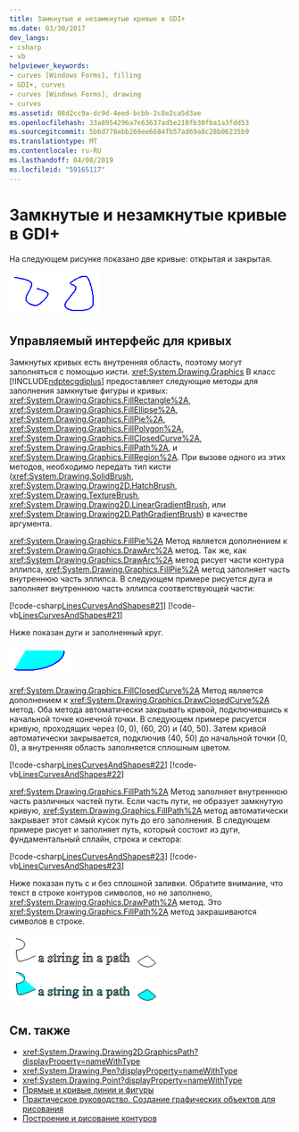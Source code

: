 ```yaml
---
title: Замкнутые и незамкнутые кривые в GDI+
ms.date: 03/30/2017
dev_langs:
- csharp
- vb
helpviewer_keywords:
- curves [Windows Forms], filling
- GDI+, curves
- curves [Windows Forms], drawing
- curves
ms.assetid: 08d2cc9a-dc9d-4eed-bcbb-2c8e2ca5d3ae
ms.openlocfilehash: 33a8954296a7e63637ad5e210fb30fba1a3fdd53
ms.sourcegitcommit: 5b6d778ebb269ee6684fb57ad69a8c28b06235b9
ms.translationtype: MT
ms.contentlocale: ru-RU
ms.lasthandoff: 04/08/2019
ms.locfileid: "59165117"
---
```

# <a name="open-and-closed-curves-in-gdi"></a>Замкнутые и незамкнутые кривые в GDI+
На следующем рисунке показано две кривые: открытая и закрытая.  
  
 ![Замкнутые и незамкнутые кривые](./media/aboutgdip02-art24.gif "Aboutgdip02_art24")  
  
## <a name="managed-interface-for-curves"></a>Управляемый интерфейс для кривых  
 Замкнутых кривых есть внутренняя область, поэтому могут заполняться с помощью кисти. <xref:System.Drawing.Graphics> В класс [!INCLUDE[ndptecgdiplus](../../../../includes/ndptecgdiplus-md.md)] предоставляет следующие методы для заполнения замкнутые фигуры и кривых: <xref:System.Drawing.Graphics.FillRectangle%2A>, <xref:System.Drawing.Graphics.FillEllipse%2A>, <xref:System.Drawing.Graphics.FillPie%2A>, <xref:System.Drawing.Graphics.FillPolygon%2A>, <xref:System.Drawing.Graphics.FillClosedCurve%2A>, <xref:System.Drawing.Graphics.FillPath%2A>, и <xref:System.Drawing.Graphics.FillRegion%2A>. При вызове одного из этих методов, необходимо передать тип кисти (<xref:System.Drawing.SolidBrush>, <xref:System.Drawing.Drawing2D.HatchBrush>, <xref:System.Drawing.TextureBrush>, <xref:System.Drawing.Drawing2D.LinearGradientBrush>, или <xref:System.Drawing.Drawing2D.PathGradientBrush>) в качестве аргумента.  
  
 <xref:System.Drawing.Graphics.FillPie%2A> Метод является дополнением к <xref:System.Drawing.Graphics.DrawArc%2A> метод. Так же, как <xref:System.Drawing.Graphics.DrawArc%2A> метод рисует части контура эллипса, <xref:System.Drawing.Graphics.FillPie%2A> метод заполняет часть внутреннюю часть эллипса. В следующем примере рисуется дуга и заполняет внутреннюю часть эллипса соответствующей части:  
  
 [!code-csharp[LinesCurvesAndShapes#21](~/samples/snippets/csharp/VS_Snippets_Winforms/LinesCurvesAndShapes/CS/Class1.cs#21)]
 [!code-vb[LinesCurvesAndShapes#21](~/samples/snippets/visualbasic/VS_Snippets_Winforms/LinesCurvesAndShapes/VB/Class1.vb#21)]  
  
 Ниже показан дуги и заполненный круг.  
  
 ![Замкнутые и незамкнутые кривые](./media/aboutgdip02-art25.gif "Aboutgdip02_art25")  
  
 <xref:System.Drawing.Graphics.FillClosedCurve%2A> Метод является дополнением к <xref:System.Drawing.Graphics.DrawClosedCurve%2A> метод. Оба метода автоматически закрывать кривой, подключившись к начальной точке конечной точки. В следующем примере рисуется кривую, проходящих через (0, 0), (60, 20) и (40, 50). Затем кривой автоматически закрывается, подключив (40, 50) до начальной точки (0, 0), а внутренняя область заполняется сплошным цветом.  
  
 [!code-csharp[LinesCurvesAndShapes#22](~/samples/snippets/csharp/VS_Snippets_Winforms/LinesCurvesAndShapes/CS/Class1.cs#22)]
 [!code-vb[LinesCurvesAndShapes#22](~/samples/snippets/visualbasic/VS_Snippets_Winforms/LinesCurvesAndShapes/VB/Class1.vb#22)]  
  
 <xref:System.Drawing.Graphics.FillPath%2A> Метод заполняет внутреннюю часть различных частей пути. Если часть пути, не образует замкнутую кривую, <xref:System.Drawing.Graphics.FillPath%2A> метод автоматически закрывает этот самый кусок путь до его заполнения. В следующем примере рисует и заполняет путь, который состоит из дуги, фундаментальный сплайн, строка и сектора:  
  
 [!code-csharp[LinesCurvesAndShapes#23](~/samples/snippets/csharp/VS_Snippets_Winforms/LinesCurvesAndShapes/CS/Class1.cs#23)]
 [!code-vb[LinesCurvesAndShapes#23](~/samples/snippets/visualbasic/VS_Snippets_Winforms/LinesCurvesAndShapes/VB/Class1.vb#23)]  
  
 Ниже показан путь с и без сплошной заливки. Обратите внимание, что текст в строке контуров символов, но не заполнено, <xref:System.Drawing.Graphics.DrawPath%2A> метод. Это <xref:System.Drawing.Graphics.FillPath%2A> метод закрашиваются символов в строке.  
  
 ![Строка в пути](./media/aboutgdip02-art26.gif "Aboutgdip02_art26")  
  
## <a name="see-also"></a>См. также

- <xref:System.Drawing.Drawing2D.GraphicsPath?displayProperty=nameWithType>
- <xref:System.Drawing.Pen?displayProperty=nameWithType>
- <xref:System.Drawing.Point?displayProperty=nameWithType>
- [Прямые и кривые линии и фигуры](lines-curves-and-shapes.md)
- [Практическое руководство. Создание графических объектов для рисования](how-to-create-graphics-objects-for-drawing.md)
- [Построение и рисование контуров](constructing-and-drawing-paths.md)
